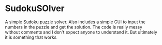 # SudokuSOlver
A simple Sudoku puzzle solver. Also includes a simple GUI to input the numbers in the puzzle and get the solution. The code is really messy without comments and I don't expect anyone to understand it.
But ultimately it is something that works.
